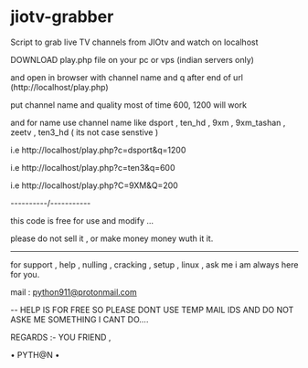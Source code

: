 # jiotv-grabber
Script to grab live TV channels from JIOtv and watch on localhost

DOWNLOAD play.php file on your pc or vps (indian servers only)

and open in browser with channel name and q after end of url (http://localhost/play.php) 

put channel name and quality most of time 600, 1200 will work 

and for name use channel name like dsport , ten_hd , 9xm , 9xm_tashan , zeetv ,  ten3_hd ( its not case senstive )

i.e http://localhost/play.php?c=dsport&q=1200

i.e http://localhost/play.php?c=ten3&q=600

i.e http://localhost/play.php?C=9XM&Q=200 


----------/-----------

this code is free for use and modify ...

please do not sell it , or make money money wuth it it.

----------------------
for support , help , nulling , cracking , setup , linux , ask me i am always here for you.

mail : python911@protonmail.com 

-- HELP IS FOR FREE SO PLEASE DONT USE TEMP MAIL IDS AND DO NOT ASKE ME SOMETHING I CANT DO....

REGARDS :- YOU FRIEND , 

• PYTH@N •
